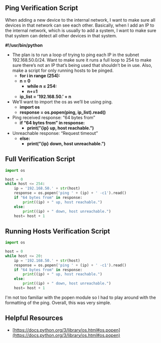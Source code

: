 ## Ping Verification Script

When adding a new device to the internal network, I want to make sure all devices in that network can see each other. Basically, when I add an IP to the internal network, which is usually to add a system, I want to make sure that system can detect all other devices in that system.

**#!/usr/bin/python**

- The plan is to run a loop of trying to ping each IP in the subnet 192.168.50.0/24. Want to make sure it runs a full loop to 254 to make sure there’s not an IP that’s being used that shouldn’t be in use. Also, make a script for only running hosts to be pinged.
    - **for i in range (254):**
    - **n = 0**
        - **while n ≤ 254:**
        - **n+=1**
    - **ip_list = ’192.168.50.’ + n**
- We’ll want to import the os as we’ll be using ping.
    - **import os**
    - **response = os.popen(ping, ip_list).read()**
- Ping received response: “64 bytes from”
    - **if “64 bytes from” in response:**
        - **print(”{ip} up, host reachable.”)**
- Unreachable response: “Request timeout”
    - **else:**
        - **print(”{ip} down, host unreachable.”)**

## Full Verification Script

```python
import os

host = 0
while host <= 254:
    ip = '192.168.50.' + str(host)
    response = os.popen('ping ' + (ip) + ' -c1').read()
    if "64 bytes from" in response:
        print((ip) + " up, host reachable.")
    else: 
        print((ip) + " down, host unreachable.")
    host= host + 1
```

## Running Hosts Verification Script

```python
import os

host = 0
while host <= 20:
    ip = '192.168.50.' + str(host)
    response = os.popen('ping ' + (ip) + ' -c1').read()
    if "64 bytes from" in response:
        print((ip) + " up, host reachable.")
    else: 
        print((ip) + " down, host unreachable.")
    host= host + 1
```
I'm not too familiar with the popen module so I had to play around with the formatting of the ping. Overall, this was very simple. 

## Helpful Resources
- [https://docs.python.org/3/library/os.html#os.popen](https://docs.python.org/3/library/os.html#os.popen)
